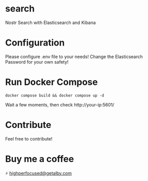 # search
Nostr Search with Elasticsearch and Kibana

# Configuration
Please configure .env file to your needs! Change the Elasticsearch Password for your own safety!

# Run Docker Compose
`docker compose build && docker compose up -d`

Wait a few moments, then check http://your-ip:5601/

# Contribute
Feel free to contribute!

# Buy me a coffee
⚡️ highperfocused@getalby.com
